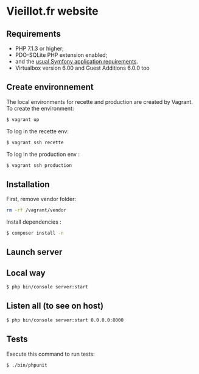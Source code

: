 # Vieillot.fr website 

## Requirements

  * PHP 7.1.3 or higher;
  * PDO-SQLite PHP extension enabled;
  * and the [usual Symfony application requirements][1].
  * Virtualbox version 6.00 and Guest Additions 6.0.0 too

## Create environnement 
The local environments for recette and production are created by Vagrant. 
To create the environment:
```bash
$ vagrant up
```
To log in the recette env:
```bash
$ vagrant ssh recette
```
To log in the production env :
```bash
$ vagrant ssh production
```

## Installation

First, remove vendor folder:

```bash
rm -rf /vagrant/vendor
```

Install dependencies : 

```bash
$ composer install -n
```

## Launch server

## Local way

```bash
$ php bin/console server:start
```

## Listen all (to see on host)

```bash
$ php bin/console server:start 0.0.0.0:8000
```

## Tests

Execute this command to run tests:

```bash
$ ./bin/phpunit
```

[1]: https://symfony.com/doc/current/reference/requirements.html
